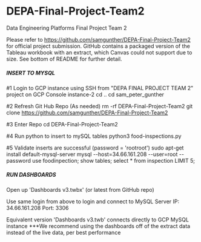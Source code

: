 # DEPA-Final-Project-Team2
Data Engineering Platforms Final Project Team 2

Please refer to https://github.com/samgunther/DEPA-Final-Project-Team2 for official project submission. GitHub contains a packaged version of the Tableau workbook with an extract, which Canvas could not support due to size. See bottom of README for further detail.

##### INSERT TO MYSQL #####

#1 Login to GCP instance using SSH from "DEPA FINAL PROJECT TEAM 2" project on GCP Console instance-2
cd ..
cd sam_peter_gunther

#2 Refresh Git Hub Repo (As needed)
rm -rf DEPA-Final-Project-Team2
git clone https://github.com/samgunther/DEPA-Final-Project-Team2

#3 Enter Repo
cd DEPA-Final-Project-Team2

#4 Run python to insert to mySQL tables
python3 food-inspections.py

#5 Validate inserts are successful (password = 'rootroot')
sudo apt-get install default-mysql-server
mysql --host=34.66.161.208 --user=root --password
use foodinpection;
show tables;
select * from inspection LIMIT 5;


##### RUN DASHBOARDS #####
Open up 'Dashboards v3.twbx' (or latest from GitHub repo)

Use same login from above to login and connect to MySQL Server 
IP: 34.66.161.208
Port: 3306

Equivalent version 'Dashboards v3.twb' connects directly to GCP MySQL instance
***We recommend using the dashboards off of the extract data instead of the live data, per best performance


